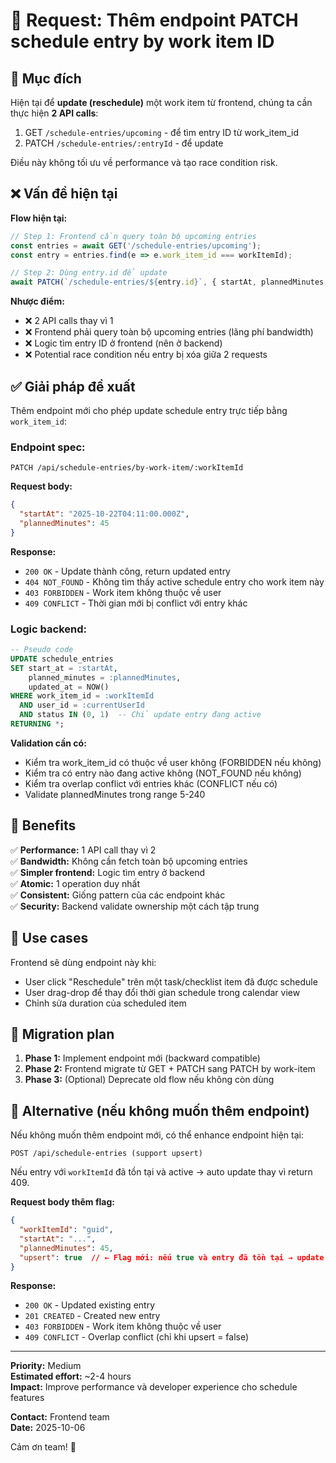 # 📝 Request: Thêm endpoint PATCH schedule entry by work item ID

## 🎯 Mục đích

Hiện tại để **update (reschedule)** một work item từ frontend, chúng ta cần thực hiện **2 API calls**:
1. GET `/schedule-entries/upcoming` - để tìm entry ID từ work_item_id
2. PATCH `/schedule-entries/:entryId` - để update

Điều này không tối ưu về performance và tạo race condition risk.

## ❌ Vấn đề hiện tại

**Flow hiện tại:**
```javascript
// Step 1: Frontend cần query toàn bộ upcoming entries
const entries = await GET('/schedule-entries/upcoming');
const entry = entries.find(e => e.work_item_id === workItemId);

// Step 2: Dùng entry.id để update
await PATCH(`/schedule-entries/${entry.id}`, { startAt, plannedMinutes });
```

**Nhược điểm:**
- ❌ 2 API calls thay vì 1
- ❌ Frontend phải query toàn bộ upcoming entries (lãng phí bandwidth)
- ❌ Logic tìm entry ID ở frontend (nên ở backend)
- ❌ Potential race condition nếu entry bị xóa giữa 2 requests

## ✅ Giải pháp đề xuất

Thêm endpoint mới cho phép update schedule entry trực tiếp bằng `work_item_id`:

### Endpoint spec:

```
PATCH /api/schedule-entries/by-work-item/:workItemId
```

**Request body:**
```json
{
  "startAt": "2025-10-22T04:11:00.000Z",
  "plannedMinutes": 45
}
```

**Response:**
- `200 OK` - Update thành công, return updated entry
- `404 NOT_FOUND` - Không tìm thấy active schedule entry cho work item này
- `403 FORBIDDEN` - Work item không thuộc về user
- `409 CONFLICT` - Thời gian mới bị conflict với entry khác

### Logic backend:

```sql
-- Pseudo code
UPDATE schedule_entries
SET start_at = :startAt, 
    planned_minutes = :plannedMinutes,
    updated_at = NOW()
WHERE work_item_id = :workItemId 
  AND user_id = :currentUserId
  AND status IN (0, 1)  -- Chỉ update entry đang active
RETURNING *;
```

**Validation cần có:**
- Kiểm tra work_item_id có thuộc về user không (FORBIDDEN nếu không)
- Kiểm tra có entry nào đang active không (NOT_FOUND nếu không)
- Kiểm tra overlap conflict với entries khác (CONFLICT nếu có)
- Validate plannedMinutes trong range 5-240

## 🎁 Benefits

✅ **Performance:** 1 API call thay vì 2  
✅ **Bandwidth:** Không cần fetch toàn bộ upcoming entries  
✅ **Simpler frontend:** Logic tìm entry ở backend  
✅ **Atomic:** 1 operation duy nhất  
✅ **Consistent:** Giống pattern của các endpoint khác  
✅ **Security:** Backend validate ownership một cách tập trung  

## 📌 Use cases

Frontend sẽ dùng endpoint này khi:
- User click "Reschedule" trên một task/checklist item đã được schedule
- User drag-drop để thay đổi thời gian schedule trong calendar view
- Chỉnh sửa duration của scheduled item

## 🔄 Migration plan

1. **Phase 1:** Implement endpoint mới (backward compatible)
2. **Phase 2:** Frontend migrate từ GET + PATCH sang PATCH by work-item
3. **Phase 3:** (Optional) Deprecate old flow nếu không còn dùng

## 🤝 Alternative (nếu không muốn thêm endpoint)

Nếu không muốn thêm endpoint mới, có thể enhance endpoint hiện tại:

```
POST /api/schedule-entries (support upsert)
```

Nếu entry với `workItemId` đã tồn tại và active → auto update thay vì return 409.

**Request body thêm flag:**
```json
{
  "workItemId": "guid",
  "startAt": "...",
  "plannedMinutes": 45,
  "upsert": true  // ← Flag mới: nếu true và entry đã tồn tại → update thay vì tạo mới
}
```

**Response:**
- `200 OK` - Updated existing entry
- `201 CREATED` - Created new entry
- `403 FORBIDDEN` - Work item không thuộc về user
- `409 CONFLICT` - Overlap conflict (chỉ khi upsert = false)

---

**Priority:** Medium  
**Estimated effort:** ~2-4 hours  
**Impact:** Improve performance và developer experience cho schedule features  

**Contact:** Frontend team  
**Date:** 2025-10-06

Cảm ơn team! 🙏

